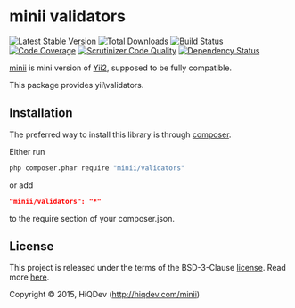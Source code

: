 minii validators
================

[![Latest Stable Version](https://poser.pugx.org/minii/validators/v/stable)](https://packagist.org/packages/minii/validators)
[![Total Downloads](https://poser.pugx.org/minii/validators/downloads)](https://packagist.org/packages/minii/validators)
[![Build Status](https://img.shields.io/travis/hiqdev/minii-validators.svg)](https://travis-ci.org/hiqdev/minii-validators)
[![Code Coverage](https://scrutinizer-ci.com/g/hiqdev/minii-validators/badges/coverage.png?b=master)](https://scrutinizer-ci.com/g/hiqdev/minii-validators/?branch=master)
[![Scrutinizer Code Quality](https://scrutinizer-ci.com/g/hiqdev/minii-validators/badges/quality-score.png?b=master)](https://scrutinizer-ci.com/g/hiqdev/minii-validators/?branch=master)
[![Dependency Status](https://www.versioneye.com/php/minii:validators/dev-master/badge.svg)](https://www.versioneye.com/php/minii:validators/dev-master)

[minii](https://github.com/hiqdev/minii-core) is mini version of [Yii2](http://yiiframework.com/), supposed to be fully compatible.

This package provides yii\validators.

## Installation

The preferred way to install this library is through [composer](http://getcomposer.org/download/).

Either run

```sh
php composer.phar require "minii/validators"
```

or add

```json
"minii/validators": "*"
```

to the require section of your composer.json.

## License

This project is released under the terms of the BSD-3-Clause [license](LICENSE).
Read more [here](http://choosealicense.com/licenses/bsd-3-clause).

Copyright © 2015, HiQDev (http://hiqdev.com/minii)
